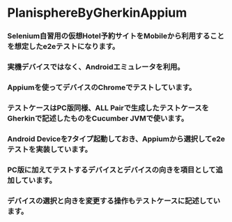 # PlanisphereByGherkinAppium
### Selenium自習用の仮想Hotel予約サイトをMobileから利用することを想定したe2eテストになります。
### 実機デバイスではなく、Androidエミュレータを利用。
### Appiumを使ってデバイスのChromeでテストしています。
### テストケースはPC版同様、ALL Pairで生成したテストケースをGherkinで記述したものをCucumber JVMで使います。
### Android Deviceを7タイプ起動しておき、Appiumから選択してe2eテストを実装しています。
### PC版に加えてテストするデバイスとデバイスの向きを項目として追加しています。
### デバイスの選択と向きを変更する操作もテストケースに記述しています。

